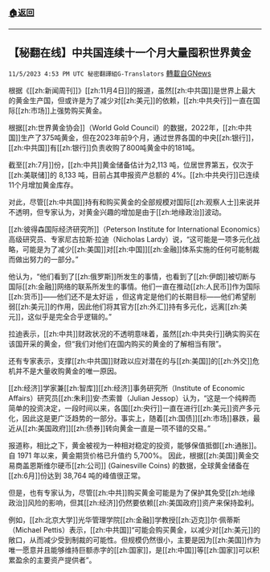 ###  [:house:返回](README.md)
---


## 【秘翻在线】中共国连续十一个月大量囤积世界黄金
`11/5/2023 4:53 PM UTC 秘密翻譯組G-Translators` [轉載自GNews](https://gnews.org/articles/1925526)

        

根据《[[zh:新闻周刊]]》[[zh:11月4日]]的报道，虽然[[zh:中共国]]是世界上最大的黄金生产国，但或许是为了减少对[[zh:美元]]的依赖，[[zh:中共央行]]一直在国际[[zh:市场]]上强势购买黄金。

根据[[zh:世界黄金协会]]（World Gold Council）的数据，2022年，[[zh:中共国]]生产了375吨黄金，但在2023年前9个月，通过世界各国的中央[[zh:银行]]，[[zh:中共国]]有[[zh:银行]]负责收购了800吨黄金中的181吨。

截至[[zh:7月]]份，[[zh:中共]]黄金储备估计为2,113 吨，位居世界第五，仅次于[[zh:美联储]]的 8,133 吨，目前占其申报资产总额的 4%。[[zh:中共央行]]已连续11个月增加黄金库存。

对此，尽管[[zh:中共国]]持有和购买黄金的全部规模对国际[[zh:观察人士]]来说并不透明，但专家认为，对黄金兴趣的增加是由于[[zh:地缘政治]]波动。

[[zh:彼得森国际经济研究所]]（Peterson Institute for International Economics）高级研究员、专家尼古拉斯·拉迪（Nicholas Lardy）说，“这可能是一项多元化战略，可能是为了减少[[zh:美国]]对[[zh:中国]][[zh:金融]]体系实施的任何可能制裁而做出努力的一部分。”

他认为，“他们看到了[[zh:俄罗斯]]所发生的事情，也看到了[[zh:伊朗]]被切断与国际[[zh:金融]]网络的联系所发生的事情。他们一直在推动[[zh:人民币]]作为国际[[zh:货币]]——他们还不是太好运 ，但这肯定是他们的长期目标——他们希望削弱[[zh:美元]]的作用，因此他们将其官方[[zh:外汇]]持有多元化，远离[[zh:美元]]，这似乎是完全合乎逻辑的。”

拉迪表示，[[zh:中共]]财政状况的不透明意味着，虽然[[zh:中共央行]]确实购买在该国开采的黄金，但“我们对他们在国内购买的黄金的了解相当有限”。

还有专家表示，支撑[[zh:中共国]]财政以应对潜在的与[[zh:美国]]的[[zh:外交]]危机并不是大量收购黄金的唯一原因。

[[zh:经济]]学家兼[[zh:智库]][[zh:经济]]事务研究所（Institute of Economic Affairs）研究员[[zh:朱利]]安·杰索普（Julian Jessop）认为，“这是一个纯粹而简单的投资决定，一段时间以来，各国[[zh:央行]]一直在进行[[zh:美元]]资产多元化，因此这是更广泛趋势的一部分。事实上，随着[[zh:国债]][[zh:市场]]暴跌，最近从[[zh:美国政府]][[zh:债券]]转向黄金一直是一项不错的交易。”

报道称，相比之下，黄金被视为一种相对稳定的投资，能够保值抵御[[zh:通胀]]。自 1971 年以来，黄金期货价格已升值约 5,700%。 因此，根据[[zh:美国]]黄金交易商盖恩斯维尔硬币[[zh:公司]] (Gainesville Coins) 的数据，全球黄金储备在[[zh:6月]]份达到 38,764 吨的峰值很正常。

但是，也有专家认为，尽管[[zh:中共]]购买黄金可能是为了保护其免受[[zh:地缘政治]]风险的影响，但其[[zh:经济]]仍然要依赖[[zh:美国政府]]资产来保持盈利。

例如，[[zh:北京大学]]光华管理学院[[zh:金融]]学教授[[zh:迈克]]尔·佩蒂斯（Michael Pettis）表示，[[zh:中共国]]“可能会购买黄金，以减少对[[zh:美元]]的敞口，从而减少受到制裁的可能性。但规模仍然很小，主要是因为[[zh:美国]]作为唯一愿意并且能够维持巨额赤字的[[zh:国家]]，是[[zh:中国]]等[[zh:国家]]可以积累盈余的主要资产提供者”。
